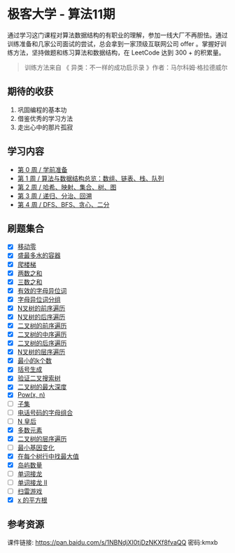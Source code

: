 # 极客大学 - 算法11期

通过学习这门课程对算法数据结构的有职业的理解，参加一线大厂不再胆怯。通过训练准备和几家公司面试的尝试，总会拿到一家顶级互联网公司 offer 。掌握好训练方法，坚持做题和练习算法和数据结构，在 LeetCode 达到 300 + 的积累量。

> 训练方法来自 《 异类：不一样的成功启示录 》作者：马尔科姆·格拉德威尔

## 期待的收获

1. 巩固编程的基本功
2. 借鉴优秀的学习方法
3. 走出心中的那片孤寂

## 学习内容

- [第 0 周 / 学前准备](./Week_00/README.md)
- [第 1 周 / 算法与数据结构总览：数组、链表、栈、队列](./Week_01/README.md)
- [第 2 周 / 哈希、映射、集合、树、图](./Week_02/README.md)
- [第 3 周 / 递归、分治、回溯](./Week_03/README.md)
- [第 4 周 / DFS、BFS、贪心、二分](./Week_04/README.md)

## 刷题集合

- [x] [移动零](./leetcode/283_move-zeroes.md)
- [x] [盛最多水的容器](./leetcode/11_container-with-most-water.md)
- [x] [爬楼梯](./leetcode/70_climbing-stairs.md)
- [x] [两数之和](./leetcode/1_two-sum.md)
- [x] [三数之和](./leetcode/15_3sum.md)
- [x] [有效的字母异位词](./leetcode/242_valid-anagram.md)
- [x] [字母异位词分组](./leetcode/49_group-anagrams.md)
- [x] [N叉树的前序遍历](./leetcode/589_n-ary-tree-preorder-traversal.md)
- [x] [N叉树的后序遍历](./leetcode/509_n-ary-tree-postorder-traversal.md)
- [x] [二叉树的前序遍历](./leetcode/144_binary-tree-preorder-traversal.md)
- [x] [二叉树的中序遍历](./leetcode/94_binary-tree-inorder-traversal.md)
- [x] [二叉树的后序遍历](./leetcode/145_binary-tree-postorder-traversal.md)
- [x] [N叉树的层序遍历](./leetcode/429_n-ary-tree-level-order-traversal.md)
- [x] [最小的k个数](./leetcode/offer_40_zui-xiao-de-kge-shu-lcof.md)
- [x] [括号生成](./leetcode/22_generate-parentheses.md)
- [x] [验证二叉搜索树](./leetcode/98_validate-binary-search-tree.md)
- [x] [二叉树的最大深度](./leetcode/104_maximum-depth-of-binary-tree.md)
- [x] [Pow(x, n)](./leetcode/50_powx-n.md)
- [ ] [子集](./leetcode/78_subsets.md)
- [ ] [电话号码的字母组合](./leetcode/17_letter-combinations-of-a-phone-number.md)
- [ ] [N 皇后](./leetcode/51_n-queens.md)
- [x] [多数元素](./leetcode/169_submissions.md)
- [x] [二叉树的层序遍历](./leetcode/102_binary-tree-level-order-traversal.md)
- [ ] [最小基因变化](./leetcode/433_minimum-genetic-mutation.md)
- [x] [在每个树行中找最大值](./leetcode/515_find-largest-value-in-each-tree-row.md)
- [x] [岛屿数量](./leetcode/200_number-of-islands.md)
- [ ] [单词接龙](./leetcode/127_word-ladder.md)
- [ ] [单词接龙 II](./leetcode/126_word-ladder-ii.md)
- [ ] [扫雷游戏](./leetcode/529_minesweeper.md)
- [x] [x 的平方根](./leetcode/69_sqrtx.md)

## 参考资源

课件链接: https://pan.baidu.com/s/1NBNdjXI0tjDzNKXf8fvaQQ  密码:kmxb

